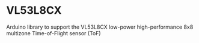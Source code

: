 # VL53L8CX
Arduino library to support the VL53L8CX low-power high-performance 8x8 multizone Time-of-Flight sensor (ToF)
